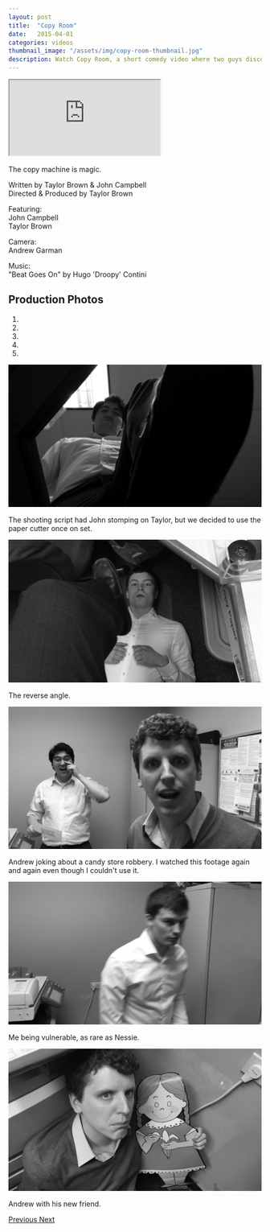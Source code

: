 ```yaml
---
layout: post
title:  "Copy Room"
date:   2015-04-01
categories: videos
thumbnail_image: "/assets/img/copy-room-thumbnail.jpg"
description: Watch Copy Room, a short comedy video where two guys discover the magic of the copy machine.
---
```


<div class="embed-responsive embed-responsive-16by9">
	<iframe class="embed-responsive-item" src="http://www.youtube.com/embed/U728kXkz8Ic?rel=0" allowfullscreen></iframe>
</div>

The copy machine is magic.

Written by Taylor Brown & John Campbell<br>
Directed & Produced by Taylor Brown

Featuring:<br>
John Campbell<br>
Taylor Brown

Camera:<br>
Andrew Garman

Music:<br>
"Beat Goes On" by Hugo 'Droopy' Contini

Production Photos
-----------------

<div id="carousel-example-generic" class="carousel slide" data-ride="carousel" data-interval="false">
  <!-- Indicators -->
  <ol class="carousel-indicators">
    <li data-target="#carousel-example-generic" data-slide-to="0" class="active"></li>
    <li data-target="#carousel-example-generic" data-slide-to="1"></li>
    <li data-target="#carousel-example-generic" data-slide-to="2"></li>
    <li data-target="#carousel-example-generic" data-slide-to="3"></li>
    <li data-target="#carousel-example-generic" data-slide-to="4"></li>
  </ol>

  <!-- Wrapper for slides -->
  <div class="carousel-inner" role="listbox">
    <div class="item active">
      <img src="/assets/copy-room-john-curb-stomp.jpg" alt="John Campbell stomping Taylor Brown">
      <div class="carousel-caption">
		    <p>The shooting script had John stomping on Taylor, but we decided to use the paper cutter once on set.</p>
  		</div>
    </div>
    <div class="item">
      <img src="/assets/img/copy-room-taylor-curb-stomp.jpg" alt="John stomping Taylor">
      <div class="carousel-caption">
		    <p>The reverse angle.</p>
  		</div>
    </div>   
    <div class="item">
      <img src="/assets/img/copy-room-john-andrew.jpg" alt="John Campbell and Andrew Garman">
      <div class="carousel-caption">
		    <p>Andrew joking about a candy store robbery. I watched this footage again and again even though I couldn't use it.</p>
  		</div>
    </div>    
    <div class="item">
      <img src="/assets/img/copy-room-taylor-brown.jpg" alt="Taylor Brown being vulnerable">
      <div class="carousel-caption">
		    <p>Me being vulnerable, as rare as Nessie.</p>
  		</div>
    </div>
    <div class="item">
      <img src="/assets/img/copy-room-andrew-garman.jpg" alt="Andrew Garman">
      <div class="carousel-caption">
		    <p>Andrew with his new friend.</p>
  		</div>
    </div>
  </div>

  <!-- Controls -->
  <a class="left carousel-control" href="#carousel-example-generic" role="button" data-slide="prev">
    <span class="glyphicon glyphicon-chevron-left" aria-hidden="true"></span>
    <span class="sr-only">Previous</span>
  </a>
  <a class="right carousel-control" href="#carousel-example-generic" role="button" data-slide="next">
    <span class="glyphicon glyphicon-chevron-right" aria-hidden="true"></span>
    <span class="sr-only">Next</span>
  </a>
</div>